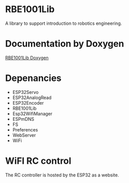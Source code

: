 # RBE1001Lib
A library to support introduction to robotics engineering. 

# Documentation by Doxygen

[RBE1001Lib Doxygen](https://wpiroboticsengineering.github.io/RBE1001Lib/annotated.html)

# Depenancies

* ESP32Servo
* ESP32AnalogRead
* ESP32Encoder
* RBE1001Lib
* Esp32WifiManager
* ESPmDNS
* FS
* Preferences
* WebServer
* WiFi

# WiFI RC control

The RC controller is hosted by the ESP32 as a website. 
